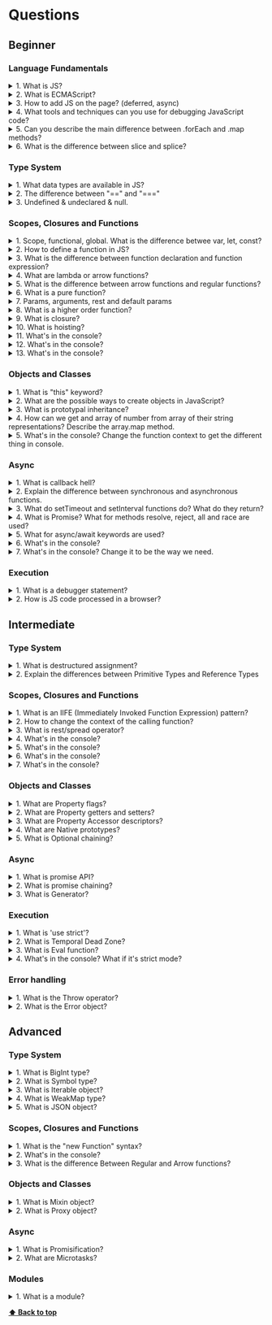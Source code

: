 # Questions <a id="questions"></a>

## Beginner

### Language Fundamentals

<details>
<summary>1. What is JS?</summary>

> **Answer:**
>
> JavaScript often abbreviated as JS, is a high-level, interpreted programming language that conforms to the
> ECMAScript specification. JavaScript has curly-bracket syntax, dynamic typing, prototype-based object-orientation, and
> first-class functions. Alongside HTML and CSS, JavaScript is one of the core technologies of the World Wide Web.
> JavaScript enables interactive web pages and is an essential part of web applications. The vast majority of websites
> use it, and major web browsers have a dedicated JavaScript engine to execute it. As a multi-paradigm language,
> JavaScript supports event-driven, functional, and imperative (including object-oriented and prototype-based)
> programming styles. It has APIs for working with text, arrays, dates, regular expressions, and the DOM, but the
> language itself does not include any I/O, such as networking, storage, or graphics facilities. It relies upon the host
> environment in which it is embedded to provide these features.

</details>

<details>
<summary>2. What is ECMAScript?</summary>

> **Answer:**
>
> ECMAScript is the scripting language that forms the basis of JavaScript. ECMAScript standardized by the
> ECMA International standards organization in the ECMA-262 and ECMA-402 specifications. The first edition of ECMAScript
> was released in 1997. JavaScript is an interpreted programming language that conforms to the ECMAScript specification.

</details>

<details>
<summary>3. How to add JS on the page? (deferred, async)</summary>

> **Answer:**
>
> JS is referenced using <code>\<script></code> tag.
> When the browser processes an HTML document, it does so from top to bottom.
> Upon encountering a <code>\<script></code> tag, it halts (“blocks”) further processing in order to download the referenced script file.
> Only after that download has completed and the respective JavaScript code has been processed, HTML processing continues.
>
> ```html
> <html>
>     <head>
>         <meta charset="utf-8">
>         <meta name="viewport" content="width=device-width, initial-scale=1">
>         <title>Hello World</title>
>         <link rel="stylesheet" href="main.css">
>         <script src="foo.js"></script>
>     </head>
>     <body>
>         <h1>Hello World</h1>
>         <script src="bar.js"></script>
>         <p>lorem ipsum dolor sit amet</p>
>         <script src="baz.js"></script>
>     </body>
> </html>
> ```
>
> Once we arrive at <code>\<script src="foo.js"></code>, processing halts as described.
> Afterwards, we continue to <code>\<script src="bar.js"></code>, repeat the same procedure, and then move on to <code>\<script src="baz.js"></code> for the final piece.
> That leaves us with the following sequence:
>
>```tree
>     |
>     | |-foo.js-|
>     |          |-bar.js-|
>     |                   |-baz.js-|
>     |
>     +------------------------------> t
>```
>
> To change this sequence to be parallel <code>async</code> and <code>defer</code> keywords can be used.
>
> * The <code>async</code> attribute is used to indicate to the browser that the script file can be executed asynchronously. The HTML parser does not need to pause at the point it reaches the script tag to fetch and execute, the execution can happen whenever the script becomes ready after being fetched in parallel with the document parsing.
> * The <code>defer</code> attribute tells the browser to only execute the script file once the HTML document has been fully parsed.

</details>

<details>
<summary>4. What tools and techniques can you use for debugging JavaScript code?</summary>

> **Answer:**
> **JavaScript**
>
> * Chrome Devtools
> * Firefox devtools
> * debugger statement
> * console.log and etc.
>
> **React and Redux**
>
> * React Devtools
> * Redux Devtools
>
> **Vue**
>
> * Vue Devtools

</details>

<details>
<summary>5. Can you describe the main difference between .forEach and .map methods?</summary>

> **Answer:**
> **forEach**
>
> * Iterates through the elements in an array.
> * Executes a callback for each element.
> * Does not return a value.
>
> ```javascript
> const a = [1, 2, 3];
> const doubled = a.forEach((num, index) => {
>  // Do something with num and/or index.
> });
>
> // doubled = undefined
> ```
>
> **map**
>
> * Iterates through the elements in an array.
> * "Maps" each element to a new element by calling the function on each element, creating a new array as a result.
>
> ```javascript
> const a = [1, 2, 3];
> const doubled = a.map(num => {
>   return num * 2;
> });
>
> // doubled = [2, 4, 6]
> ```
>
> The main difference between `.forEach` and `.map` is that `.map` returns a new array. If you need the result, but do not wish to mutate the original array, `.map` is the clear choice. If you simply need to iterate over an array, forEach is a fine choice.

</details>

<details>
<summary>6. What is the difference between slice and splice?</summary>

> **Answer:**
>
> | Slice                                        | Splice                                          |
> | -------------------------------------------- | ----------------------------------------------- |
> | Doesn't modify the original array(immutable) | Modifies the original array(mutable)            |
> | Returns the subset of original array         | Returns the deleted elements as array           |
> | Used to pick the elements from array         | Used to insert or delete elements to/from array |
>
> ```javascript
> const animals = ['ant', 'bison', 'camel', 'duck', 'elephant'];
> console.log(animals.slice(2)); // ["camel", "duck", "elephant"]
>
> const fishes = ['angel', 'clown', 'drum', 'mandarin', 'sturgeon'];
> const removed = fishes.splice(3, 1);
>
> console.log(fishes); // ["angel", "clown", "drum", "sturgeon"]
> console.log(removed); // ["mandarin"]
> ```

</details>

### Type System

<details>
<summary>1. What data types are available in JS?</summary>

> **Answer:**
> There are 7 basic data types in JavaScript:
>
> * `number` for numbers of any kind: integer or floating-point
> * `string` for strings. A string may have one or more characters, there’s no separate single-character type
> * `boolean` for true/false
> * `null` for unknown values – a standalone type that has a single value null
> * `undefined` for unassigned values – a standalone type that has a single value undefined
> * `object` for more complex data structures
> * `symbol` for unique identifiers (es6)

</details>

<details>
<summary>2. The difference between "==" and "==="</summary>

> **Answer:**
> The identity (===) operator behaves identically to the equality (==) operator except no type conversion is done, and the types must be the same to be considered equal.
>
> The == operator will compare for equality after doing any necessary type conversions. The === operator will not do the conversion, so if two values are not the same type === will simply return false. Both are equally quick.
>
> JavaScript has two sets of equality operators: === and !==, and their evil twins == and !=. The good ones work the way you would expect. If the two operands are of the same type and have the same value, then === produces true and !== produces false. The evil twins do the right thing when the operands are of the same type, but if they are of different types, they attempt to coerce the values. the rules by which they do that are complicated and unmemorable. These are some of the interesting cases:
>
> ```javascript
> '' == '0'           // false
> 0 == ''             // true
> 0 == '0'            // true
>
> false == 'false'    // false
> false == '0'        // true
>
> false == undefined  // false
> false == null       // false
> null == undefined   // true
>
> ' \t\r\n ' == 0     // true
> ```
>
> The lack of transitivity is alarming. My advice is to never use the evil twins. Instead, always use === and !==. All of the comparisons just shown produce false with the === operator.

</details>

<details>
<summary>3. Undefined & undeclared & null.</summary>

> **Answer:**
>
> #### Undefined
>
> It means a variable has been declared but has not yet been assigned a value.
>
> ```javascript
> var a;
> console.log(a); // undefined
> console.log(typeof a); // undefined
> // You can see type is also undefined.
> ```
>
> #### Null
>
> It can be assigned to a variable to represent no value. It is an assignment value.
>
> ```javascript
> var b = null;
> console.log(b); // null
> console.log(typeof b); // object
> // Here the type is object.
> ```
>
> #### Undeclared
>
> If a variable is not declared then the browser throws error.
>
> ```javascript
> console.log(nonDeclaredVariable);
>
> // Uncaught ReferenceError: nonDeclaredVariable is not defined
> //    at <anonymous>:1:13
>
> console.log(typeof nonDeclaredVariable); // undefined
> ```
>
> Here the type is undefined. So you can check undeclared variable by checking its type:
>
> ```javascript
> if(typeof nonDeclaredVariable !== 'undefined') {
>     // Do something here
> }
> ```
>
> Note: If you use var when you’re declaring a variable inside a function, then that variable becomes a local variable. However, if you don’t use var, then the variable becomes a global variable no matter where you declare it.
>
> If any property is not declared then NO error is thrown, it returns undefined.
>
> ```javascript
> var myVar = {};
> console.log(myVar.myProp); // undefined
> ```

</details>

### Scopes, Closures and Functions

<details>
<summary>1. Scope, functional, global. What is the difference betwee var, let, const?</summary>

> **Answer:**
> JavaScript does not have concept level scope. The variable declared inside the function has scope inside the function.
> Global variables are those that are available throughout the length of the code, that is, these have no scope. The var keyword is used to declare a local variable or object. If the var keyword is omitted, a global variable is declared.
>
> The problems that are faced by using global variables are the clash of variable names of local and global scope. Also, it is difficult to debug and test the code that relies on global variables.
>
> Differences between <code>var</code>, <code>let</code>, <code>const</code>:
>
> * variables declared using <code>var</code> are always hoisted to the top of their scope.
> * <code>var</code>'s are function-scoped
> * <code>const</code> restricts over-writing variables.
> * <code>const</code> doesn’t even let you declare a variable without assigning its (constant) value
> * <code>const</code> and <code>let</code> are block scoped
> * <code>let</code> and <code>const</code> declarations are not hoisted

</details>

<details>
<summary>2. How to define a function in JS?</summary>

> **Answer:**
> There are a few different ways to define a function in JavaScript:
>
> A Function Declaration defines a named function. To create a function declaration you use the function keyword followed by the name of the function. When using function declarations, the function definition is hoisted, thus allowing the function to be used before it is defined.
>
> ```javascript
> function name(parameters) {
>   // statements
> }
> ```
>
> A Function Expressions defines a named or anonymous function. An anonymous function is a function that has no name. Function Expressions are not hoisted, and therefore cannot be used before they are defined. In the example below, we are setting the anonymous function object equal to a variable.
>
> ```javascript
> let name = function(parameters) {
>   // statements
> }
> ```
>
> An Arrow Function Expression is a shorter syntax for writing function expressions. Arrow functions do not create their own this value.
>
> ```javascript
> let name = (parameters) => {
>   // statements
> }
> ```

</details>

<details>
<summary>3. What is the difference between function declaration and function expression?</summary>

> **Answer:**
> A Function Declaration defines a named function variable without requiring variable assignment.
> Function Declarations occur as standalone constructs and cannot be nested within non-function blocks.
> It’s helpful to think of them as siblings of Variable Declarations.
> Just as Variable Declarations must start with <code>var</code>, Function Declarations must begin with <code>function</code>.
>
> ```javascript
> function bar() {
>     return 3;
> }
> ```
>
> A Function Expression defines a function as a part of a larger expression syntax (typically a variable assignment ).
> Functions defined via Functions Expressions can be named or anonymous.
> Function Expressions must not start with <code>function</code> (hence the parentheses around the self invoking example below)
>
> ```javascript
> // anonymous function expression
> var a = function() {
>     return 3;
> }
>
> // named function expression
> var a = function bar() {
>     return 3;
> }
>
> // self invoking function expression
> (function sayHello() {
>     alert("hello!");
> })();
> ```
>
> Function declarations get hoisted whereas when function expression is used,
> only variable declarations get hoisted but their assignment expressions don’t

</details>

<details>
<summary>4. What are lambda or arrow functions?</summary>

> **Answer:**
> An arrow function is a shorter syntax for a function expression and does not have its own **this, arguments, super, or new\.target**. These function are best suited for non-method functions, and they cannot be used as constructors.
>
> In other words, every javascript function while executing has a reference to its current execution context, called <code>this</code>. Execution context means here is how the function is called.
>
> To understand <code>this</code> keyword, only we need to know how, when and from where the function is called, does not matter how and where function is declared or defined.
>
> ```javascript
> let hello = (val) => "Hello " + val;
>
> let squares = [1, 2, 3].map(x => x * x);
> ```

</details>

<details>
<summary>5. What is the difference between arrow functions and regular functions?</summary>

> **Answer:**
> An arrow function expression is a syntactically compact alternative to a regular function expression, although without its own bindings to the <code>this</code>, <code>arguments</code>, <code>super</code> or <code>new\.target</code> keywords. Arrow function expressions are ill suited as methods, and they cannot be used as constructors.
> **Answer:**
>
> ```javascript
> var materials = [
>   'Hydrogen',
>   'Helium',
>   'Lithium',
>   'Beryllium'
> ];
>
> console.log(materials.map(material => material.length));
> ```

</details>

<details>
<summary>6. What is a pure function?</summary>

> **Answer:**
> A **Pure function** is a function where the return value is only determined by its arguments without any side effects. i.e, If you call a function with the same arguments 'n' number of times and 'n' number of places in the application then it will always return the same value. Let's take an example to see the difference between pure and impure functions,
>
> ```javascript
> // Impure
> let numberArray = [];
> const impureAddNumber = number => numberArray.push(number);
> // Pure
> const pureAddNumber = number => argNumberArray => argNumberArray.concat([number]);
>
> // Display the results
> console.log (impureAddNumber(6)); // returns 6
> console.log (numberArray); // returns [6]
> console.log (pureAddNumber(7) (numberArray)); // returns [6, 7]
> console.log (numberArray); // returns [6]
> ```
>
> As per above code snippets, Push function is impure itself by altering the array and returning an push number index which is independent of parameter value. Whereas Concat on the other hand takes the array and concatenates it with the other array producing a whole new array without side effects. Also, the return value is a concatenation of previous array.
> Remember that Pure functions are important as they simplify unit testing without any side effects and no need for dependency injection. They also avoid tight coupling and makes harder to break your application by not having any side effects. These principles are coming together with **Immutability** concept of ES6 by giving preference to **const** over **let** usage.

</details>

<details>
<summary>7. Params, arguments, rest and default params</summary>

> **Answer:**
> Function parameters are the names listed in the function definition.
>
> Function arguments are the real values passed to (and received by) the function.
>
> JavaScript function definitions do not specify data types for parameters.
>
> JavaScript functions do not perform type checking on the passed arguments.
>
> JavaScript functions do not check the number of arguments received.
>
> Rest parameters are used for variable count of parameters:
>
> ```javascript
> function containsAll(haystack, ...needles) {
>   for (var needle of needles) {
>     if (haystack.indexOf(needle) === -1) {
>       return false;
>     }
>   }
>   return true;
> }
>
> console.log(containsAll([1,2], 1,2)); // true
> ```
>
> Default parameters used to set default value if argument is not provided:
>
> ```javascript
> function test(a, b = 2) {
>   return a + b;
> }
>
> console.log(test(2)); // 4
> ```

</details>

<details>
<summary>8. What is a higher order function?</summary>

> **Answer:**
> Higher-order function is a function that accepts other function as an argument or returns a function as a return value.
>
> ```javascript
> const firstOrderFunc = () => console.log ('Hello I\'am a First order function');
> const higherOrder = ReturnFirstOrderFunc => ReturnFirstOrderFunc ();
> higherOrder (firstOrderFunc);
> ```

</details>

<details>
<summary>9. What is closure?</summary>

> **Answer:**
> A closure is a feature in JavaScript where an inner function has access to the outer (enclosing) function’s variables — a scope chain.
>
> The closure has three scope chains:
>
> * it has access to its own scope — variables defined between its curly brackets
> * it has access to the outer function’s variables
> * it has access to the global variables
> * To the uninitiated, this definition might seem like just a whole lot of jargon!
>
> This allows the function to save it's state.
>
> Example:
>
> ```javascript
> function outer() {
>   var b = 10;
>   var c = 100;
>
>   function inner() {
>       var a = 20;
>       console.log("a=" + a + " b=" + b);
>       a++;
>       b++;
>   }
>
>   return inner;
> }
>
> var X = outer();  // outer() invoked the first time
> X() // a=20 b=10
> X() // a=20 b=11
> X() // a=20 b=12
> ```

</details>

<details>
<summary>10. What is hoisting?</summary>

> **Answer:**
> When Javascript compiles all of your code, all variable declarations using var are hoisted/lifted to the top of their functional/local scope (if declared inside a function) or to the top of their global scope (if declared outside of a function) regardless of where the actual declaration has been made. This is what we mean by “hoisting”.
>
> ```javascript
> console.log(message); // output : undefined
> var message = 'The variable Has been hoisted';
> ```
>
> The above code looks like as below to the interpreter,
>
> ```javascript
> var message;
> console.log(message);
> message = 'The variable Has been hoisted';
> ```
>
> Functions declarations are also hoisted, but these go to the very top, so will sit above all of the variable declarations.

</details>

<details>
<summary>11. What's in the console?</summary>

> **Source Code:**
>
> ```javascript
> function fun() {
>     console.log(a);
>     console.log(inner());
>
>     var a = 5;
>     function inner() {
>         return a + 5;
>     }
>     console.log(inner());
> }
>
> fun()
> ```
>
> **Answer:**
>
> ```javascript
> undefined
> NaN
> 10
> ```

</details>

<details>
<summary>12. What's in the console?</summary>

> **Source Code:**
>
> ```javascript
> var a = -1;
>
> function someFunc() {
>     if (false) {
>         var a = 1;
>     } else {
>         var b = 2;
>     }
>
>     console.log(b);
>     console.log(a);
> }
>
> someFunc();
> ```
>
> **Answer:**
>
> ```javascript
> 2
> undefined
> ```

</details>

<details>
<summary>13. What's in the console?</summary>

> **Source Code:**
>
> ```javascript
> function shooterBuilder() {
>     let shooters = [];
>
>     for (let i = 0; i < 10; i++) {
>         shooters.push(function () {
>            console.log(i);
>         });
>     }
>
>     return shooters;
> }
>
> var x = shooterBuilder();
> x[0]();
> x[5]();
> ```
>
> **Answer:**
>
> ```javascript
> 0
> 5
> ```

</details>

### Objects and Classes

<details>
<summary>1. What is "this" keyword?</summary>

> **Answer:** <code>this</code> keyword refers to an object, that object which is executing the current bit of javascript code.
>
> In other words, every javascript function while executing has a reference to its current execution context, called <code>this</code>. Execution context means here is how the function is called.
>
> To understand <code>this</code> keyword, only we need to know how, when and from where the function is called, does not matter how and where function is declared or defined.
>
> ```javascript
> function bike() {
>   console.log(this.name);
> }
>
> var name = "Ninja";
> var obj1 = { name: "Pulsar", bike: bike };
> var obj2 = { name: "Gixxer", bike: bike };
>
> bike();      // "Ninja"
> obj1.bike(); // "Pulsar"
> obj2.bike(); // "Gixxer"
> ```

</details>

<details>
<summary>2. What are the possible ways to create objects in JavaScript?</summary>

> **Answer:**
> There are many ways to create objects in javascript as below,
>
> 1. **Object constructor:**
>
> The simplest way to create an empty object is using Object constructor. Currently this approach is not recommended.
>
> ```javascript
> var object = new Object();
> ```
>
> 2. **Object's create method:**
>
> The create method of Object creates a new object by passing the prototype object as a parameter
>
> ```javascript
> var object = Object.create(null);
> ```
>
> 3. **Object literal syntax:**
>
> The object literal syntax is equivalent to create method when it passes null as parameter
>
> ```javascript
> var object = {};
> ```
>
> 4. **Function constructor:**
>
> Create any function and apply the new operator to create object instances,
>
> ```javascript
> function Person(name) {
>   var object = {};
>   object.name = name;
>   object.age = 21;
>
>   return object;
> }
>
> var object = new Person("Max");
> ```
>
> 5. **Function constructor with prototype:**
>
> This is similar to function constructor but it uses prototype for their properties and methods,
>
> ```javascript
> function Person() {}
> Person.prototype.name = "Max";
> var object = new Person();
> ```
>
> This is equivalent to an instance created with an object create method with a function prototype and then  call that function with an instance and parameters as arguments.
>
> ```javascript
> function func {};
>
> new func(x, y, z);
>
> // **(OR)**
> // Create a new instance using function prototype.
> var newInstance = Object.create(func.prototype)
> // Call the function
> var result = func.call(newInstance, x, y, z),
>
> // If the result is a non-null object then use it otherwise just use the new instance.
> console.log(result && typeof result === 'object' ? result : newInstance);
> ```
>
> 6. **ES6 Class syntax:**
>
> ES6 introduces class feature to create the objects
>
> ```javascript
> class Person {
>   constructor(name) {
>       this.name = name;
>   }
> }
>
> var object = new Person("Max");
> ```
>
> 7. **Singleton pattern:**
>
> A Singleton is an object which can only be instantiated one time. Repeated calls to its constructor return the same instance and this way one can ensure that they don't accidentally create multiple instances.
>
> ```javascript
> var object = new function() {
>   this.name = "Max";
> }
> ```

</details>

<details>
<summary>3. What is prototypal inheritance?</summary>

> **Answer:**
> In JavaScript, objects have a special hidden property <code>\[\[Prototype]]</code> (as named in the specification), that is either null or references another object.
> That object is called “a prototype”: That <code>\[\[Prototype]]</code> has a “magical” meaning.
> When we want to read a property from object, and it’s missing, JavaScript automatically takes it from the prototype.
> In programming, such thing is called “prototypal inheritance”. Many cool language features and programming techniques are based on it.
>
> The property <code>\[\[Prototype]]</code> is internal and hidden, but there are many ways to set it. One of them is to use <code>\_*proto*\_</code>.
>
> ```javascript
> let animal = {
>   eats: true
> };
> let rabbit = {
>   jumps: true
> };
>
> rabbit.__proto__ = animal;
> // If we look for a property in rabbit, and it’s missing, JavaScript
> // automatically takes it from animal.
> console.log(rabbit.eats); // true
> console.log(rabbit.jumps); // true
> ```
>
> <code>\_*proto*\_</code> is not the same as <code>\[\[Prototype]]</code>. That’s a getter/setter for it.
>
> It exists for historical reasons, in modern language it is replaced with functions <code>Object.getPrototypeOf</code>/<code>Object.setPrototypeOf</code> that also get/set the prototype.
>
> * If we want to read a property of obj or call a method, and it doesn’t exist, then JavaScript tries to find it in the prototype. Write/delete operations work directly on the object, they don’t use the prototype (unless the property is actually a setter).
> * If we call <code>obj.method()</code>, and the method is taken from the prototype, this still references obj. So methods always work with the current object even if they are inherited.

</details>

<details>
<summary>4. How can we get and array of number from array of their string representations? Describe the array.map method.</summary>

> **Answer:**
>
> ```javascript
> var test = ['144','24','33']
> test.map(x => parseInt(x))
> ```
>
> * The <code>map</code> method creates a new array with the results of calling a function for every array element.
> * The <code>map</code> method calls the provided function once for each element in an array, in order.
> * Note: <code>map</code> does not execute the function for array elements without values.
> * Note: <code>map</code> does not change the original array.

</details>

<details>
<summary>5. What's in the console? Change the function context to get the different thing in console.</summary>

> **Source Code:**
>
> ```javascript
> var secretNumber = 10;
> var obj = {
>     secretNumber: 100,
>     inner: {
>         secretNumber: 1000,
>         printNumber: function() {
>             console.log(this.secretNumber);
>         }
>     }
> }
>
> obj.inner.printNumber();
>
> var printNumber = obj.inner.printNumber;
> printNumber();
> ```
>
> **Answer:**
>
> ```javascript
> 1000
> 10
> ```
>
> Change the context:
>
> ```javascript
> var newPrintNumber = obj.inner.printNumber.bind(obj);
> newPrintNumber();
> 100
> ```

</details>

### Async

<details>
<summary>1. What is callback hell?</summary>

> **Answer:**
> Callback Hell, also known as Pyramid of Doom, is an anti-pattern seen in code of programmers who are not wise in the ways of asynchronous programming. It consists of multiple nested callbacks which makes code hard to read and debug. It is understandable how one might unknowingly get caught in Callback Hell while dealing with asynchronous logic.
>
> ```javascript
> async1(function(){
>    async2(function(){
>        async3(function(){
>            async4(function(){
>                ...
>            });
>        });
>    });
> });
> ```
>
> Callbacks do not return anything right away, they take a function as an argument, and then you tell the executing function what to do when the asynchronous task completes.\
> If you are not expecting your application logic to get too complex, a few callbacks seem harmless. But once your project requirements start to swell, you will quickly find yourself piling layers of nested callbacks. Congrats! Welcome to Callback Hell.
>
> There are several ways how to solve the callback-hell problem:
>
> 1. Write comments
> 2. Split functions into smaller functions
> 3. Using Promises
> 4. Using Async/await

</details>

<details>
<summary>2. Explain the difference between synchronous and asynchronous functions.</summary>

> **Answer:**
> Synchronous functions are blocking while asynchronous functions are not. In synchronous functions, statements complete before the next statement is run. In this case, the program is evaluated exactly in order of the statements and execution of the program is paused if one of the statements take a very long time.
>
> Asynchronous functions usually accept a callback as a parameter and execution continue on the next line immediately after the asynchronous function is invoked. The callback is only invoked when the asynchronous operation is complete and the call stack is empty. Heavy duty operations such as loading data from a web server or querying a database should be done asynchronously so that the main thread can continue executing other operations instead of blocking until that long operation to complete (in the case of browsers, the UI will freeze).

</details>

<details>
<summary>3. What do setTimeout and setInterval functions do? What do they
return?</summary>

> **Answer:** <code>setTimeout</code> allows to run a function once after the interval of time.
>
> <code>setInterval</code> allows to run a function regularly with the interval between the runs.
>
> These methods are not a part of JavaScript specification.
> But most environments have the internal scheduler and provide these methods.
> In particular, they are supported in all browsers and Node.JS.
>
> ```javascript
> function sayHi() {
>   alert('Hello');
> }
>
> setTimeout(sayHi, 1000); // executed after a second
> setInterval(sayHi, 1000); // executed every second
> ```
>
> * Methods <code>setInterval(func, delay, ...args)</code> and <code>setTimeout(func, delay, ...args)</code> allow to run the func regularly/once after delay milliseconds.
> * To cancel the execution, we should call <code>clearInterval</code>/<code>clearTimeout</code> with the value returned by <code>setInterval</code>/<code>setTimeout</code>.
> * Nested <code>setTimeout</code> calls is a more flexible alternative to <code>setInterval</code>. Also they can guarantee the minimal time between the executions.
> * Zero-timeout scheduling <code>setTimeout(..., 0)</code> is used to schedule the call “as soon as possible, but after the current code is complete”.

</details>

<details>
<summary>4. What is Promise? What for methods resolve, reject, all and race are used?</summary>

> **Answer:**
> The Promise object represents the eventual completion (or failure) of an asynchronous operation, and its resulting value.
>
> A Promise is in one of these states:
>
> * pending: initial state, neither fulfilled nor rejected.
> * fulfilled: meaning that the operation completed successfully.
> * rejected: meaning that the operation failed.
>
> Promise methods:
>
> * <code>Promise.resolve()</code> returns a Promise object that is resolved with the given value. If the value is a thenable (i.e. has a then method), the returned promise will "follow" that thenable, adopting its eventual state; otherwise the returned promise will be fulfilled with the value. Generally, if you don't know if a value is a promise or not, Promise.resolve(value) it instead and work with the return value as a promise.
> * <code>Promise.reject()</code> returns a Promise object that is rejected with the given reason.
> * <code>Promise.all(iterable)</code> returns a promise that either fulfills when all of the promises in the iterable argument have fulfilled or rejects as soon as one of the promises in the iterable argument rejects. If the returned promise fulfills, it is fulfilled with an array of the values from the fulfilled promises in the same order as defined in the iterable. If the returned promise rejects, it is rejected with the reason from the first promise in the iterable that rejected. This method can be useful for aggregating results of multiple promises.
> * <code>Promise.race(iterable)</code> returns a promise that fulfills or rejects as soon as one of the promises in the iterable fulfills or rejects, with the value or reason from that promise.

</details>

<details>
<summary>5. What for async/await keywords are used?</summary>

> **Answer:**
> The word <code>async</code> before a function means one simple thing: a function always returns a promise. Even If a function actually returns a non-promise value, prepending the function definition with the <code>async</code> keyword directs Javascript to automatically wrap that value in a resolved promise.
>
> ```javascript
> async function f() {
>   return 1;
> }
>
> f().then(alert); // 1
> ```
>
> The keyword <code>await</code>makes JavaScript wait until that promise settles and returns its result.
>
> ```javascript
> async function f() {
>   let promise = new Promise((resolve, reject) => {
>     setTimeout(() => resolve("done!"), 1000)
>   });
>   // works only inside async functions
>   let result = await promise; // wait till the promise resolves (*)
>   alert(result); // "done!"
> }
>
> f();
> ```
>
> The function execution “pauses” at the line (\*) and resumes when the promise settles, with result becoming its result.
> So the code above shows “done!” in one second.

</details>

<details>
<summary>6. What's in the console?</summary>

> **Source Code:**
>
> ```javascript
> function print1234() {
>     console.log(1);
>     setTimeout(() => console.log(2), 100);
>     setTimeout(() => console.log(3), 0);
>     console.log(4);
> }
>
> print1234();
> ```
>
> **Answer:**
>
> ```javascript
> 1
> 4
> 3
> 2
> ```

</details>

<details>
<summary>7. What's in the console? Change it to be the way we need.</summary>

> **Source Code:**
>
> ```javascript
> for (var i = 1; i <= 5; i++) {
>     setTimeout(() => {
>         console.log(i);
>     }, 0);
> }
> ```
>
> **Answer:**
>
> ```javascript
> 6
> 6
> 6
> 6
> 6
> ```
>
> Fix:
>
> ```javascript
> for (var i = 1; i <= 5; i++) {
> (function(i){
>   setTimeout(() => {
>     console.log(i);
>   }, 0)
>  })(i);
> }
> 1
> 2
> 3
> 4
> 5
> ```

</details>

### Execution

<details>
<summary>1. What is a debugger statement?</summary>

> **Answer:**
> The debugger statement invokes any available debugging functionality, such as setting a breakpoint. If no debugging functionality is available, this statement has no effect. For example, in the below function a debugger statement has been inserted. So execution is paused at the debugger statement just like a breakpoint in the script source.
>
> ```javascript
> function getProfile() {
>    // code goes here
>    debugger;
>    // code goes here
> }
> ```
>
> You can set breakpoints in the javascript code once the debugger statement is executed and debugger window pops up. At each breakpoint, javascript will stop executing, and let you examine the JavaScript values. After examining values, you can resume the execution of code using play button.

</details>

<details>
<summary>2. How is JS code processed in a browser?</summary>

> **Answer:**
> JavaScript has no compilation step.
> Instead, an interpreter in the browser reads over the JavaScript code, interprets each line, and runs it.
> Modern browsers use a technology known as Just-In-Time (JIT) compilation, which compiles JavaScript to executable bytecode just as it is about to run.

</details>

## Intermediate

### Type System

<details>
<summary>1. What is destructured assignment?</summary>

> **Answer:**
> The destructuring assignment syntax is a JavaScript expression that makes it possible to unpack values from arrays, or properties from objects, into distinct variables.
>
> ```javascript
> var a, b, rest;
> [a, b] = [10, 20];
>
> console.log(a); // 10
>
> console.log(b); // 20
>
> [a, b, ...rest] = [10, 20, 30, 40, 50];
>
> console.log(rest); [30,40,50]
> ```

</details>

<details>
<summary>2. Explain the differences between Primitive Types and Reference Types</summary>

> **Answer:**
> In JavaScript, a variable may store two types of data: primitive and reference.
>
> **Primitive types**
>
> * null
> * undefined
> * Boolean
> * Number
> * String
>
> **Reference Types**
>
> * Object (Array, Function)
>
> Primitive types are also known as: scalar types or simple types. The size of a primitive value is fixed, therefore, JavaScript stores primitive values on the stack. On the other hand, the size a reference value is dynamic therefore JavaScript stores the reference values on the heap.
>
> When you assign a value to a variable, the JavaScript engine must determine whether the value is a primitive or reference value.
>
> If the value is primitive, when you access the variable, you are manipulating the actual value stored in the variable. In other words, the variable that stores a primitive value is accessed by value.
>
> Unlike the primitive value, when you manipulate an object, you are working on the reference to that object, rather than the actual object. In short, a variable that stores an object is accessed by reference.
> To determine the type of a primitive value you use the `typeof` operator.
>
> ```javascript
> const x = 10;
> console.log(typeof(x)); // number
>
> const s = 'JS';
> console.log(typeof(s)); // string
> ```
>
> To find the type of a reference value, you use the `instanceof` operator.
>
> ```javascript
> const rgb = ['red','green','blue'];
> console.log(rgb instanceof Array); // true
> ```
>
> When you assign a variable that stores a primitive value to another, the value stored in the variable is created and copied into the new variable.
>
> ```javascript
> var a = 13         // assign `13` to `a`
> var b = a          // copy the value of `a` to `b`
> b = 37             // assign `37` to `b`
> console.log(a)     // => 13
> // The original was not changed, we can only change the copy.
>
> var a = { c: 13 }  // assign the reference of a new object to `a`
> var b = a          // copy the reference of the object inside `a` to new variable `b`
> b.c = 37           // modify the contents of the object `b` refers to
> console.log(a)     // => { c: 37 }
> // The original was also changed, since the reference got copied.
> ```

</details>

### Scopes, Closures and Functions

<details>
<summary>1. What is an IIFE (Immediately Invoked Function Expression)
pattern?</summary>

> **Answer:**
> An Immediately-invoked Function Expression is a way to execute functions immediately, as soon as they are created. IIFEs are very useful because they don't pollute the global object, and they are a simple way to isolate variables declarations
>
> This is the syntax that defines an IIFE:
>
> ```javascript
> (function() {
>   /* */
> })()
> ```
>
> IIFEs can be defined with arrow functions as well:
>
> ```javascript
> (() => {
>   /* */
> })()
> ```

</details>

<details>
<summary>2. How to change the context of the calling function?</summary>

> **Answer:** <code>call</code>, <code>apply</code> and <code>bind()</code> functions can be used to change the function context.
>
> The <code>call</code> function requires the arguments to be listed explicitly while the <code>apply</code> function allows you to provide the arguments as an array:
>
> ```javascript
> function user(firstName, lastName, age) {
>     // do something
> }
>
> user.call(window, 'John', 'Doe', 30);
> user.apply(window, ['John', 'Doe', 30]);
> ```
>
> ECMAScript 5 (ES5) introduced the <code>Function.prototype.bind</code> method that is used for manipulating context. It returns a new function which is permanently bound to the first argument of <code>bind</code> regardless of how the function is being used. It works by using a closure that is responsible for redirecting the call in the appropriate context.
>
> ```javascript
> var module = {
>   x: 42,
>   getX: function() {
>     return this.x;
>   }
> }
>
> var unboundGetX = module.getX;
> // The function gets invoked at the global scope
> console.log(unboundGetX()); // undefined
>
> var boundGetX = unboundGetX.bind(module);
> console.log(boundGetX()); // 42
> ```

</details>

<details>
<summary>3. What is rest/spread operator?</summary>

> **Answer:**
> The rest parameters can be mentioned in a function definition with three dots <code>...</code>.
> They literally mean “gather the remaining parameters into an array”.
> For instance, to gather all arguments into array args:
>
> ```javascript
> function sumAll(...args) { // args is the name for the array
>   let sum = 0;
>   for (let arg of args) sum += arg;
>   return sum;
> }
>
> alert(sumAll(1)); // 1
> alert(sumAll(1, 2)); // 3
> alert(sumAll(1, 2, 3)); // 6
> ```
>
> Spread operator looks similar to rest parameters, also using <code>...</code>, but does quite the opposite. When <code>...arr</code> is used in the function call, it “expands” an iterable object arr into the list of arguments.
>
> ```javascript
> let arr = [3, 5, 1];
>
> console.log(Math.max(...arr) ); // 5 (spread turns array into a list of arguments)
> ```

</details>

<details>
<summary>4. What's in the console?</summary>

> **Source Code:**
>
> ```javascript
> var obj = {
>     a: 200
> };
>
> (function(obj) {
>     obj = {
>         a: 400
>     };
>
> })(obj);
>
> console.log(obj.a);
> ```
>
> **Answer:**
>
> ```javascript
> 200
> ```

</details>

<details>
<summary>5. What's in the console?</summary>

> **Source Code:**
>
> ```javascript
> var i = 10;
> var array = [];
>
> while (i--) {
>     (function (i) {
>         var i = i;
>         array.push(function() {
>             return i + i;
>         });
>     })(i);
> }
>
> console.log([
>     array[0](),
>     array[1](),
> ])
> ```
>
> **Answer:**
>
> ```javascript
> 18
> 16
> ```

</details>

<details>
<summary>6. What's in the console?</summary>

> **Source Code:**
>
> ```javascript
> (function () {
>     test();
>
>     test = function () {
>         console.log('a')
>     };
> })();
>
> function test() {
>     console.log('b')
> }
>
> test();
> ```
>
> **Answer:**
>
> ```javascript
> b
> a
> ```

</details>

<details>
<summary>7. What's in the console?</summary>

> **Source Code:**
>
> ```javascript
> var counter = 5;
>
> var add = (function () {
>     var counter = 0;
>     return function () {
>         return counter += 1;
>     }
> })();
>
> add();
> add();
>
> console.log(add());
> ```
>
> **Answer:**
>
> ```javascript
> 3
> ```

</details>

### Objects and Classes

<details>
<summary>1. What are Property flags?</summary>

> **Answer:**
> Object properties, besides a value, have three special attributes (so-called “flags”):
>
> * `writable` – if true, the value can be changed, otherwise it’s read-only.
> * `enumerable` – if true, then listed in loops, otherwise not listed.
> * `configurable` – if true, the property can be deleted and these attributes can be modified, otherwise not.
>
> We didn’t see them yet, because generally they do not show up. When we create a property “the usual way”, all of them are true. But we also can change them anytime.
>
> The method `Object.getOwnPropertyDescriptor` allows to query the full information about a property.
>
> ```javascript
> // let descriptor = Object.getOwnPropertyDescriptor(obj, propertyName);
>
> let user = {
>   name: "John"
> };
>
> let descriptor = Object.getOwnPropertyDescriptor(user, 'name');
>
> alert( JSON.stringify(descriptor, null, 2 ) );
> /* property descriptor:
> {
>   "value": "John",
>   "writable": true,
>   "enumerable": true,
>   "configurable": true
> }
> */
> ```
>
> The `Object.defineProperty` can be used for changing the flags.
>
> ```javascript
> // Object.defineProperty(obj, propertyName, descriptor)
>
> let user = {};
>
> Object.defineProperty(user, "name", {
>   value: "John"
> });
>
> let descriptor = Object.getOwnPropertyDescriptor(user, 'name');
>
> alert( JSON.stringify(descriptor, null, 2 ) );
> /*
> {
>   "value": "John",
>   "writable": false,
>   "enumerable": false,
>   "configurable": false
> }
> */
> ```

</details>

<details>
<summary>2. What are Property getters and setters?</summary>

> **Answer:**
> There are two kinds of object properties.
> The first kind is data properties. We already know how to work with them. All properties that we’ve been using until now were data properties.
> The second type of properties is something new. It’s accessor properties. They are essentially functions that execute on getting and setting a value, but look like regular properties to an external code.
>
> Accessor properties are represented by “getter” and “setter” methods. In an object literal they are denoted by get and set:
>
> ```javascript
> let obj = {
>   get propName() {
>     // getter, the code executed on getting obj.propName
>   },
>
>   set propName(value) {
>     // setter, the code executed on setting obj.propName = value
>   }
> };
> ```

</details>

<details>
<summary>3. What are Property Accessor descriptors?</summary>

> **Answer:**
> Descriptors for accessor properties are different from those for data properties.
> For accessor properties, there is no `value` or `writable`, but instead there are `get` and `set` functions.
>
> That is, an accessor descriptor may have:
>
> * `get` – a function without arguments, that works when a property is read,
> * `set` – a function with one argument, that is called when the property is set,
> * `enumerable` – same as for data properties,
> * `configurable` – same as for data properties.
>
> We can use the static method `Object.defineProperty()` to define a new property directly on an object, or modifies an existing property on an object, and returns the object.
>
> ```javascript
> let user = {
>   name: "John",
>   surname: "Smith"
> };
>
> Object.defineProperty(user, 'fullName', {
>   get() {
>     return `${this.name} ${this.surname}`;
>   },
>
>   set(value) {
>     [this.name, this.surname] = value.split(" ");
>   }
> });
>
> alert(user.fullName); // John Smith
>
> for(let key in user) alert(key); // name, surname
> ```

</details>

<details>
<summary>4. What are Native prototypes?</summary>

> **Answer:**
> A typical JS-object inherits properties (including methods) from `Object.prototype`, although these properties may be shadowed (a.k.a. overridden). However, an Object may be deliberately created for which this is not true (e.g. by Object.create(null)), or it may be altered so that this is no longer true (e.g. with Object.setPrototypeOf).
>
> All JavaScript objects inherit properties and methods from a prototype:
>
> * `Date` objects inherit from `Date.prototype`
> * `Array` objects inherit from `Array.prototype`
> * `Person` objects inherit from `Person.prototype`
>
> ```javascript
> let obj = {};
>
> alert(obj.__proto__ === Object.prototype); // true
>
> alert(obj.toString === obj.__proto__.toString); //true
> alert(obj.toString === Object.prototype.toString); //true
> ```
>
> ```javascript
> let arr = [1, 2, 3];
>
> // it inherits from Array.prototype?
> alert( arr.__proto__ === Array.prototype ); // true
>
> // then from Object.prototype?
> alert( arr.__proto__.__proto__ === Object.prototype ); // true
>
> // and null on the top.
> alert( arr.__proto__.__proto__.__proto__ ); // null
> ```
>
> Primitives also store methods in prototypes of wrapper objects: Number.prototype, String.prototype and Boolean.prototype. Only undefined and null do not have wrapper objects.
>
> ```javascript
> String.prototype.show = function() {
>   alert(this);
> };
>
> "BOOM!".show(); // BOOM!
> ```
>
> Built-in prototypes can be modified or populated with new methods. But it’s not recommended to change them. The only allowable case is probably when we add-in a new standard, but it’s not yet supported by the JavaScript engine.

</details>

<details>
<summary>5. What is Optional chaining?</summary>

> **Answer:**
> The optional chaining ?. is a safe way to access nested object properties, even if an intermediate property doesn’t exist.
> The optional chaining ?. syntax has three forms:
>
> * `obj?.prop` – returns obj.prop if obj exists, otherwise undefined.
> * `obj?.[prop]` – returns obj\[prop] if obj exists, otherwise undefined.
> * `obj.method?.()` – calls obj.method() if obj.method exists, otherwise returns undefined.
>
> As we can see, all of them are straightforward and simple to use. The ?. checks the left part for null/undefined and allows the evaluation to proceed if it’s not so.
> A chain of ?. allows to safely access nested properties.
>
> Still, we should apply ?. carefully, only where it’s acceptable that the left part doesn’t to exist. So that it won’t hide programming errors from us, if they occur.
>
> ```javascript
> let user1 = {
>   firstName: "John"
> };
>
> let user2 = null; // Imagine, we couldn't authorize the user
>
> let key = "firstName";
>
> alert( user1?.[key] ); // John
> alert( user2?.[key] ); // undefined
>
> alert( user1?.[key]?.something?.not?.existing); // undefined
> ```

</details>

### Async

<details>
<summary>1. What is promise API?</summary>

> **Answer:**
> There are 5 static methods of Promise class:
>
> * `Promise.all(promises)` – waits for all promises to resolve and returns an array of their results. If any of the given promises rejects, it becomes the error of Promise.all, and all other results are ignored.
> * `Promise.allSettled(promises)`  – waits for all promises to settle and returns their results as an array of objects with: status ("fulfilled" or "rejected") and value (if fulfilled or reason if rejected).
>
> `Promise.race(promises)` – waits for the first promise to settle, and its result/error becomes the outcome.
> `Promise.resolve(value)` – makes a resolved promise with the given value.
> `Promise.reject(error)` – makes a rejected promise with the given error.

</details>

<details>
<summary>2. What is promise chaining?</summary>

> **Answer:**
> The process of executing a sequence of asynchronous tasks one after another using promises is known as Promise chaining.
>
> ```javascript
>  new Promise(function(resolve, reject) {
>
>      setTimeout(() => resolve(1), 1000);
>
>    }).then(function(result) {
>
>      console.log(result); // 1
>      return result * 2;
>
>    }).then(function(result) {
>
>      console.log(result); // 2
>      return result * 3;
>
>    }).then(function(result) {
>
>      console.log(result); // 6
>      return result * 4;
>
>   });
> ```
>
> In the above handlers, the result is passed to the chain of `.then()` handlers with the below work flow,
>
> 1. The initial promise resolves in 1 second,
> 2. After that `.then` handler is called by logging the result(1) and then return a promise with the value of result \* 2.
> 3. After that the value passed to the next `.then` handler by logging the result(2) and return a promise with result \* 3.
> 4. Finally the value passed to the last `.then` handler by logging the result(6) and return a promise with result \* 4.

</details>

<details>
<summary>3. What is Generator?</summary>

> **Answer:**
> The Generator object is returned by a generator function and it conforms to both the iterable protocol and the iterator protocol.
>
> ```javascript
> function* infinite() {
>    let index = 0;
>
>    while (true) {
>        yield index++;
>    }
> }
>
> const generator = infinite(); // "Generator { }"
>
> console.log(generator.next().value); // 0
> console.log(generator.next().value); // 1
> console.log(generator.next().value); // 2
> ```
>
> Generators can return (“yield”) multiple values, one after another, on-demand. They work great with iterables, allowing to create data streams with ease.
> The main method of a generator is next(). When called, it runs the execution until the nearest yield <value> statement (value can be omitted, then it’s undefined). Then the function execution pauses, and the yielded value is returned to the outer code.
>
> The result of `next()` is always an object with two properties:
>
> * value: the yielded value.
> * done: true if the function code has finished, otherwise false.
>
> In modern JavaScript, generators are rarely used. But sometimes they come in handy, because the ability of a function to exchange data with the calling code during the execution is quite unique. And, surely, they are great for making iterable objects.
>
> Generators are iterable. We can loop over their values using for..of:
>
> ```javascript
> function* generateSequence() {
>   yield 1;
>   yield 2;
>   return 3;
> }
>
> let generator = generateSequence();
>
> for(let value of generator) {
>   alert(value); // 1, then 2
> }
> ```

</details>

### Execution

<details>
<summary>1. What is 'use strict'?</summary>

> **Answer:**
> The statement <code>'use strict';</code> instructs the browser to use the Strict mode, which is a reduced and safer feature set of JavaScript.
>
> Strict Mode is a new feature in ECMAScript 5 that allows you to place a program, or a function, in a “strict” operating context. This strict context prevents certain actions from being taken and throws more exceptions.
>
> Benifits of using <code>‘use strict’</code>
> Strict mode makes several changes to normal JavaScript semantics.
>
> * Strict mode eliminates some JavaScript silent errors by changing them to throw errors.
> * Strict mode fixes mistakes that make it difficult for JavaScript engines to perform optimizations: strict mode code can sometimes be made to run faster than identical code that’s not strict mode.
> * Strict mode prohibits some syntax likely to be defined in future versions of ECMAScript.
> * It prevents, or throws errors, when relatively “unsafe” actions are taken (such as gaining access to the global object).
> * It disables features that are confusing or poorly thought out.
> * Strict mode makes it easier to write “secure” JavaScript.
>
> Strict mode can be used in two ways – used in global scope for the entire script and can be applied to individual functions. Strict mode doesn’t work with block statements enclosed in <code>{}</code> braces.
>
> If declare at the beginning of a script, it has global scope.
>
> ```javascript
> "use strict";
> x = 3.14; // This will cause an error because x is not declared
> ```
>
> and if you declare inside a function, it has local scope
>
> ```javascript
> x = 3.14;       // This will not cause an error.
> myFunction();
>
> function myFunction() {
>   "use strict";
>    y = 3.14;   // This will cause an error
> }
> ```

</details>

<details>
<summary>2. What is Temporal Dead Zone?</summary>

> **Answer:**
> The Temporal Dead Zone is a behavior in JavaScript that occurs when declaring a variable with the let and const keywords, but not with var. In ECMAScript 6, accessing a let or const variable before its declaration (within its scope) causes a ReferenceError. The time span when that happens, between the creation of a variable’s binding and its declaration, is called the temporal dead zone. Let's see this behavior with an example,
>
> ```javascript
> function somemethod() {
>   console.log(counter1); // undefined
>   console.log(counter2); // ReferenceError
>   var counter1 = 1;
>   let counter2 = 2;
> }
> ```

</details>

<details>
<summary>3. What is Eval function?</summary>

> **Answer:**
> The built-in eval function allows to execute a string of code. A string of code may be long, contain line breaks, function declarations, variables and so on. The result of eval is the result of the last statement.
>
> ```javascript
> let code = 'alert("Hello")';
> eval(code); // Hello
> ```
>
> The eval’ed code is executed in the current lexical environment, so it can see outer variables:
>
> ```javascript
> let a = 1;
>
> function f() {
>   let a = 2;
>
>   eval('alert(a)'); // 2
> }
>
> f();
> ```
>
> In modern programming eval is used very sparingly. It’s often said that “eval is evil”.
>
> The reason is simple: long, long time ago JavaScript was a much weaker language, many things could only be done with eval. But that time passed a decade ago.
>
> Right now, there’s almost no reason to use eval. If someone is using it, there’s a good chance they can replace it with a modern language construct or a JavaScript Module.
>
> If eval’ed code needs local variables, change eval to new Function and pass them as arguments.

</details>

<details>
<summary>4. What's in the console? What if it's strict mode?</summary>

> **Source Code:**
>
> ```javascript
> (function() {
>     var x = y = 10;
> })();
>
> console.log(y);
> console.log(x);
> ```
>
> **Answer:**
>
> ```javascript
> 10
> Uncaught ReferenceError: x is not defined
>
> ```
>
> Using strict mode:
>
> ```javascript
> Uncaught ReferenceError: y is not defined
> ```

</details>

### Error handling

<details>
<summary>1. What is the Throw operator?</summary>

> **Answer:**
> The `throw` operator generates an error.interchange functionality, call functions of one module from another one.
>
> ```javascript
> throw <error object>
> ```
>
> Technically, we can use anything as an error object. That may be even a primitive, like a number or a string, but it’s better to use objects, preferably with name and message properties (to stay somewhat compatible with built-in errors).
> JavaScript has many built-in constructors for standard errors: `Error`, `SyntaxError`, `ReferenceError`, `TypeError` and others. We can use them to create error objects as well.
> Exported modules are in strict mode whether you declare them as such or not. The export statement cannot be used in embedded scripts.
>
> ```javascript
> let error = 'Hello world!';
> // or
> let error = new Error(message);
> // or
> let error = new SyntaxError(message);
> let error = new ReferenceError(message);
> // ...
> throw error;
> ```

</details>

<details>
<summary>2. What is the Error object?</summary>

> **Answer:**
> When an error occurs, JavaScript generates an object containing the details about it. The object is then passed as an argument to catch:
>
> ```javascript
> try {
>   // ...
> } catch(err) { // <-- the "error object", could use another word instead of err
>   // ...
> }
> ```
>
> For all built-in errors, the error object has two main properties:
>
> * **name** - Error name. For instance, for an undefined variable that’s "ReferenceError".
> * **message** - Textual message about error details.
> * **stack** - Current call stack: a string with information about the sequence of nested calls that led to the error. Used for debugging purposes.
>
> ```javascript
> try {
>   lalala; // error, variable is not defined!
> } catch(err) {
>  alert(err.name); // ReferenceError
>  alert(err.message); // lalala is not defined
>  alert(err.stack); // ReferenceError: lalala is not defined at (...call stack)
>
>  // Can also show an error as a whole
>  // The error is converted to string as "name: message"
>  alert(err); // ReferenceError: lalala is not defined
> ```

</details>

## Advanced

### Type System

<details>
<summary>1. What is BigInt type?</summary>

> **Answer:**
> BigInt is a special numeric type that provides support for integers of arbitrary length.
>
> A bigint is created by appending n to the end of an integer literal or by calling the function BigInt that creates bigints from strings, numbers etc.
>
> ```javascript
> const bigint = 1234567890123456789012345678901234567890n;
> const sameBigint = BigInt("1234567890123456789012345678901234567890");
> const bigintFromNumber = BigInt(10); // same as 10n
> ```

</details>

<details>
<summary>2. What is Symbol type?</summary>

> **Answer:**
> Symbol is a primitive type for unique identifiers.
> Symbols are created with Symbol() call with an optional description (name).
>
> Symbols are always different values, even if they have the same name. If we want same-named symbols to be equal, then we should use the global registry: Symbol.for(key) returns (creates if needed) a global symbol with key as the name. Multiple calls of Symbol.for with the same key return exactly the same symbol.
>
> Symbols have two main use cases:
>
> * “Hidden” object properties. If we want to add a property into an object that “belongs” to another script or a library, we can create a symbol and use it as a property key. A symbolic property does not appear in for..in, so it won’t be accidentally processed together with other properties. Also it won’t be accessed directly, because another script does not have our symbol. So the property will be protected from accidental use or overwrite.
> * There are many system symbols used by JavaScript which are accessible as Symbol.\*. We can use them to alter some built-in behaviors. For instance, later in the tutorial we’ll use Symbol.iterator for iterables, Symbol.toPrimitive to setup object-to-primitive conversion and so on.

</details>

<details>
<summary>3. What is Iterable object?</summary>

> **Answer:**
> Objects that can be used in `for..of` are called **iterable**.
>
> Technically, iterables must implement the method named `Symbol.iterator`.
> The result of `obj[Symbol.iterator]()` is called an **iterator**. It handles the further iteration process.
> An iterator must have the method named `next()` that returns an object `{done: Boolean, value: any}`, here `done:true` denotes the end of the iteration process, otherwise the value is the next value.
>
> The `Symbol.iterator` method is called automatically by `for..of`, but we also can do it directly.
>
> Built-in iterables like strings or arrays, also implement Symbol.iterator.
> String iterator knows about surrogate pairs.
>
> ```javascript
> let range = {
>   from: 1,
>   to: 5,
>
>   [Symbol.iterator]() {
>     this.current = this.from;
>     return this;
>   },
>
>   next() {
>     if (this.current <= this.to) {
>       return { done: false, value: this.current++ };
>     } else {
>       return { done: true };
>     }
>   }
> };
>
> for (let num of range) {
>   alert(num); // 1, then 2, 3, 4, 5
> }
> ```

</details>

<details>
<summary>4. What is WeakMap type?</summary>

> **Answer:**
> WeakMap is Map-like collection that allows only objects as keys and removes them together with associated value once they become inaccessible by other means.
>
> WeakMap does not support iteration and methods `keys()`, `values()`, `entries()`, so there’s no way to get all keys or values from it.
> WeakMap has only the following methods:
>
> * `weakMap.get(key)`
> * `weakMap.set(key, value)`
> * `weakMap.delete(key)`
> * `weakMap.has(key)`
>
> ```javascript
> const wm1 = new WeakMap(),
>    wm2 = new WeakMap(),
>    wm3 = new WeakMap();
> const o1 = {},
>    o2 = function(){},
>    o3 = window,
>    o4 = [1, 2, 3];
>
> wm1.set(o1, 37);
> wm1.set(o2, 'azerty');
> wm2.set(o1, o2);
> wm2.set(o3, undefined);
> wm2.set(wm1, wm2);
>
> wm1.get(o2); // 'azerty'
> wm2.get(o2); // undefined
> wm2.get(o3); // undefined
>
> wm1.has(o2); // true
> wm2.has(o2); // false
> wm2.has(o3); // true ('undefined')
>
> wm3.set(o1, 37);
> wm3.get(o1); // 37
>
> wm1.has(o1); // true
> wm1.delete(o1);
> wm1.has(o1); // false
> ```

</details>

<details>
<summary>5. What is JSON object?</summary>

> **Answer:**
> The JSON object contains methods for parsing **JavaScript Object Notation (JSON)** and converting values to JSON. It can't be called or constructed, and aside from its two method properties, it has no interesting functionality of its own.
>
> JSON is a syntax for serializing objects, arrays, numbers, strings, booleans, and null. It is based upon JavaScript syntax but is distinct from it: some JavaScript is not JSON.
>
> Static methods
>
> * `JSON.parse(text[, reviver])` - Parse the string text as JSON, optionally transform the produced value and its properties, and return the value. Any violations of the JSON syntax, including those pertaining to the differences between JavaScript and JSON, cause a SyntaxError to be thrown. The reviver option allows for interpreting what the replacer has used to stand in for other datatypes.
> * `JSON.stringify(value[, replacer[, space]])` - Return a JSON string corresponding to the specified value, optionally including only certain properties or replacing property values in a user-defined manner. By default, all instances of undefined are replaced with null, and other unsupported native data types are censored. The replacer option allows for specifying other behavior.
>
> ```javascript
> // stringified array
> let numbers = "[0, 1, 2, 3]";
>
> numbers = JSON.parse(numbers);
>
> alert( numbers[1] ); // 1
> ```
>
> ```javascript
> let room = {
>   number: 23
> };
>
> let meetup = {
>  title: "Conference",
>   participants: [{name: "John"}, {name: "Alice"}],
>  place: room // meetup references room
> };
>
> room.occupiedBy = meetup; // room references meetup
>
> alert( JSON.stringify(meetup, ['title', 'participants']) );
> // {"title":"Conference","participants":[{},{}]}
> ```

</details>

### Scopes, Closures and Functions

<details>
<summary>1. What is the "new Function" syntax?</summary>

> **Answer:**
> Every JavaScript function is actually a Function object. This can be seen with the code (function(){}).constructor === Function, which returns true.
>
> ```javascript
> let func = new Function ([arg1, arg2, ...argN], functionBody);
> ```
>
> Calling the constructor directly can create functions dynamically but suffers from security and similar (but far less significant) performance issues to eval. However, unlike eval, the Function constructor creates functions that execute in the global scope only.
>
> Functions created with the Function constructor do not create closures to their creation contexts; they always are created in the global scope. When running them, they will only be able to access their own local variables and global ones, not the ones from the scope in which the Function constructor was created. This is different from using eval with code for a function expression.
>
> ```javascript
> let sum = new Function('a', 'b', 'return a + b');
>
> alert( sum(1, 2) ); // 3
> ```

</details>

<details>
<summary>2. What's in the console?</summary>

> **Source Code:**
>
> ```javascript
> var a = 1;
>
> function getFunc() {
>     var a = 2;
>     var func = new Function('', 'alert(a)');
>     return func;
> }
>
> getFunc()();
> ```
>
> **Answer:**
>
> ```javascript
> 1
> ```

</details>

<details>
<summary>3. What is the difference Between Regular and Arrow functions?</summary>

> **Answer:**
>
> 1. Syntax - The arrow function example above allows a developer to accomplish the same result with fewer lines of code and approximately half the typing.
> 2. Arguments binding - Arrow functions do not have an arguments binding. However, they have access to the arguments object of the closest non-arrow parent function. Named and rest parameters are heavily relied upon to capture the arguments passed to arrow functions.
> 3. Use of `this` keyword - Unlike regular functions, arrow functions do not have their own this. The value of this inside an arrow function remains the same throughout the lifecycle of the function and is always bound to the value of this in the closest non-arrow parent function.
> 4. Using new keyword - Regular functions created using function declarations or expressions are constructible and callable. Since regular functions are constructible, they can be called using the new keyword. However, the arrow functions are only callable and not constructible, i.e arrow functions can never be used as constructor functions. Hence, they can never be invoked with the new keyword.
> 5. No duplicate named parameters - Arrow functions can never have duplicate named parameters, whether in strict or **non-strict** mode.

</details>

### Objects and Classes

<details>
<summary>1. What is Mixin object?</summary>

> **Answer:**
> Mixin – is a generic object-oriented programming term: a class that contains methods for other classes.
>
> Some other languages allow multiple inheritance. JavaScript does not support multiple inheritance, but mixins can be implemented by copying methods into prototype.
> We can use mixins as a way to augment a class by adding multiple behaviors, like event-handling as we have seen above.
>
> Mixins may become a point of conflict if they accidentally overwrite existing class methods. So generally one should think well about the naming methods of a mixin, to minimize the probability of that happening.
>
> ```javascript
> // mixin
> let sayHiMixin = {
>   sayHi() {
>     alert(`Hello ${this.name}`);
>   },
>   sayBye() {
>     alert(`Bye ${this.name}`);
>   }
> };
>
> // usage:
> class User {
>   constructor(name) {
>     this.name = name;
>   }
> }
>
> // copy the methods
> Object.assign(User.prototype, sayHiMixin);
>
> // now User can say hi
> new User("Dude").sayHi(); // Hello Dude!
> ```

</details>

<details>
<summary>2. What is Proxy object?</summary>

> **Answer:**
> A Proxy object wraps another object and intercepts operations, like reading/writing properties and others, optionally handling them on its own, or transparently allowing the object to handle them.
>
> ```javascript
> let proxy = new Proxy(target, handler);
> // target – is an object to wrap, can be anything, including functions
> // handler – proxy configuration: an object with “traps”, methods that intercept operations
> ```
>
> > For operations on proxy, if there’s a corresponding trap in handler, then it runs, and the proxy has a chance to handle it, otherwise the operation is performed on target.
>
> Some other languages allow multiple inheritance. JavaScript does not support multiple inheritance, but mixins can be implemented by copying methods into prototype.
> We can use mixins as a way to augment a class by adding multiple behaviors, like event-handling as we have seen above.
>
> | Internal Method       | Handler Method           | Triggers when…                                                                                |   |
> | --------------------- | ------------------------ | --------------------------------------------------------------------------------------------- | - |
> | [[Get]]               | get                      | reading a property                                                                            |   |
> | [[Set]]               | set                      | writing to a property                                                                         |   |
> | [[HasProperty]]       | has                      | in operator                                                                                   |   |
> | [[Delete]]            | deleteProperty           | delete operator                                                                               |   |
> | [[Call]]              | apply                    | function call                                                                                 |   |
> | [[Construct]]         | construct                | new operator                                                                                  |   |
> | [[GetPrototypeOf]]    | getPrototypeOf           | Object.getPrototypeOf                                                                         |   |
> | [[SetPrototypeOf]]    | setPrototypeOf           | Object.setPrototypeOf                                                                         |   |
> | [[IsExtensible]]      | isExtensible             | Object.isExtensible                                                                           |   |
> | [[PreventExtensions]] | preventExtensions        | Object.preventExtensions                                                                      |   |
> | [[DefineOwnProperty]] | defineProperty           | Object.defineProperty, Object.defineProperties                                                |   |
> | [[GetOwnProperty]]    | getOwnPropertyDescriptor | Object.getOwnPropertyDescriptor, for..in, Object.keys/values/entries                          |   |
> | [[OwnPropertyKeys]]   | ownKeys                  | Object.getOwnPropertyNames, Object.getOwnPropertySymbols, for..in, Object/keys/values/entries |   |
>
> ```javascript
> let numbers = [0, 1, 2];
>
> numbers = new Proxy(numbers, {
>   get(target, prop) {
>     if (prop in target) {
>       return target[prop];
>     } else {
>       return 0; // default value
>     }
>   }
> });
>
> alert( numbers[1] ); // 1
> alert( numbers[123] ); // 0 (no such item)
> ```

</details>

### Async

<details>
<summary>1. What is Promisification?</summary>

> **Answer:**
> Promisification means converting an existing promise-unaware API to a promise-returning API.
> Such transformations are often required in real-life, as many functions and libraries are callback-based. But promises are more convenient, so it makes sense to promisify them.
>
> Why do we need to convert callback to promise?
>
> * In Callbacks, if you want to do something sequentially you will have to specify err argument in each callback which is redundant while in promises or async-await you can just add .catch method or block which will catch the errors occurred in the promise chain
> * In Callbacks, You have no control over how many times it’s being called which can lead to memory leaks, when its called and under what context.
> * Using promises, we control these factors especially error handling so the code is more readable and maintainable.
>
> How to Make Callback-based function return Promise?
>
> * Wrap function into another function which returns a promise and resolves or reject based on callback arguments.
> * Promisification  —  create util/helper function promisify which will transform all error first callback-based APIs.
>
> ```javascript
> // promisify(f, true) to get array of results
> function promisify(f, manyArgs = false) {
>   return function (...args) {
>     return new Promise((resolve, reject) => {
>       function callback(err, ...results) { // our custom callback for f
>         if (err) {
>           reject(err);
>         } else {
>           // resolve with all callback results if manyArgs is specified
>           resolve(manyArgs ? results : results[0]);
>         }
>       }
>
>       args.push(callback);
>
>       f.call(this, ...args);
>     });
>   };
> }
>
> // usage:
> f = promisify(f, true);
> f(...).then(arrayOfResults => ..., err => ...);
> ```

</details>

<details>
<summary>2. What are Microtasks?</summary>

> **Answer:**
> Promise handling is always asynchronous, as all promise actions pass through the internal “promise jobs” queue, also called “microtask queue” .
> Even when a Promise is immediately resolved, the code on the lines below `.then/.catch/.finally` will still execute before these handlers.
>
> ```javascript
> let promise = Promise.resolve();
>
> promise.then(() => alert("promise done!"));
>
> alert("code finished"); // this alert shows first
> ```
>
> Asynchronous tasks need proper management. For that, the ECMA standard specifies an internal queue PromiseJobs, more often referred to as the “microtask queue” (ES8 term).
>
> * The queue is first-in-first-out: tasks enqueued first are run first.
> * Execution of a task is initiated only when nothing else is running.
>
> So, if we need to guarantee that a piece of code is executed after `.then/catch/finally`, we can add it into a chained `.then` call.
>
> ```javascript
> Promise.resolve()
>  .then(() => alert("promise done!"))
>  .then(() => alert("code finished"));
> ```
>
> In most Javascript engines, including browsers and Node.js, the concept of microtasks is closely tied with the “event loop” and “macrotasks”.

</details>

### Modules

<details>
<summary>1. What is a module?</summary>

> **Answer:**
> A module is just a file. One script is one module. Modules can load each other and use special directives export and import to interchange functionality, call functions of one module from another one.\
> The static `import` statement is used to import read only live bindings which are exported by another module. Imported modules are in strict mode whether you declare them as such or not. The import statement cannot be used in embedded scripts unless such script has a type="module". Bindings imported are called live bindings because they are updated by the module that exported the binding.\
> There is also a function-like dynamic import(), which does not require scripts of type="module".
>
> ```javascript
> import defaultExport from "module-name";
> import * as name from "module-name";
> import { export1 } from "module-name";
> import { export1 as alias1 } from "module-name";
> import { export1 , export2 } from "module-name";
> import { foo , bar } from "module-name/path/to/specific/un-exported/file";
> import { export1 , export2 as alias2 , [...] } from "module-name";
> import defaultExport, { export1 [ , [...] ] } from "module-name";
> import defaultExport, * as name from "module-name";
> import "module-name";
> var promise = import("module-name");
> ```
>
> The `export` statement is used when creating JavaScript modules to export live bindings to functions, objects, or primitive values from the module so they can be used by other programs with the import statement. Bindings that are exported can still be modified locally; when imported, although they can only be read by the importing module the value updates whenever it is updated by the exporting module.\
> Exported modules are in strict mode whether you declare them as such or not. The export statement cannot be used in embedded scripts.\
> There are two types of exports: `Named Exports` (Zero or more exports per module) and `Default Exports` (One per module).
>
> ```javascript
> // Exporting individual features
> export let name1, name2, …, nameN; // also var, const
> export let name1 = …, name2 = …, …, nameN; // also var, const
> export function functionName(){...}
> export class ClassName {...}
>
> // Export list
> export { name1, name2, …, nameN };
>
> // Renaming exports
> export { variable1 as name1, variable2 as name2, …, nameN };
>
> // Exporting destructured assignments with renaming
> export const { name1, name2: bar } = o;
>
> // Default exports
> export default expression;
> export default function (…) { … } // also class, function*
> export default function name1(…) { … } // also class, function*
> export { name1 as default, … };
>
> // Aggregating modules
> export * from …; // does not set the default export
> export * as name1 from …; // Draft ECMAScript® 2O21
> export { name1, name2, …, nameN } from …;
> export { import1 as name1, import2 as name2, …, nameN } from …;
> export { default } from …;
> ```

</details>

**[⬆ Back to top](#questions)**

